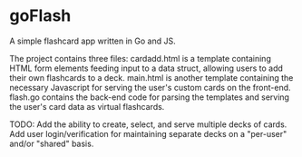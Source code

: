 # goFlash
A simple flashcard app written in Go and JS.

The project contains three files: 
  cardadd.html is a template containing HTML form elements feeding input to a data struct, allowing users to add their own flashcards to a deck.
  main.html is another template containing the necessary Javascript for serving the user's custom cards on the front-end.
  flash.go contains the back-end code for parsing the templates and serving the user's card data as virtual flashcards.

TODO:
  Add the ability to create, select, and serve multiple decks of cards.
  Add user login/verification for maintaining separate decks on a "per-user" and/or "shared" basis.
